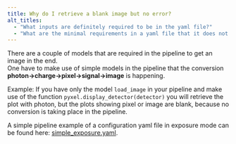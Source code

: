 ```yaml
---
title: Why do I retrieve a blank image but no error?
alt_titles:
  - "What inputs are definitely required to be in the yaml file?"
  - "What are the minimal requirements in a yaml file that it does not result in a blank image?"
---
```


There are a couple of models that are required in the pipeline to get an image in the end.  
One have to make use of simple models in the pipeline that the conversion **photon->charge->pixel->signal->image** is happening.

Example: 
If you have only the model `load_image` in your pipeline and make use of the function `pyxel.display_detector(detector)`
you will retrieve the plot with photon, but the plots showing pixel or image are blank, because no conversion is taking place in the pipeline.

A simple pipeline example of a configuration yaml file in exposure mode can be found here: 
[simple_exposure.yaml](https://gitlab.com/esa/pyxel-data/-/blob/master/examples/exposure/simple_exposure.yaml).